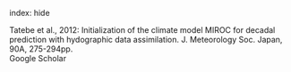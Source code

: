 index: hide

<div class="Citation">

  <div class="Citation-body">
    <div class="Citation-text">Tatebe et al., 2012: Initialization of the climate model MIROC for decadal prediction with hydographic data assimilation. <span class="Article-journal">J. Meteorology Soc. Japan, </span><span class="Article-volume">90A, </span>275-294pp.</div>
    <div class="Citation-links">
      <div class="CitationLink" data-href="https://scholar.google.com/scholar?q=Initialization+of+the+climate+model+MIROC+for+decadal+prediction+with+hydographic+data+assimilation">
        <div class="CitationLink-icon CitationLink-Scholar"></div>
        <div class="CitationLink-text">Google Scholar</div>
      </div>
    </div>
  </div>
</div>


<div class="Citation-copy">

</div>